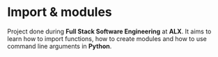 # Import & modules
Project done during **Full Stack Software Engineering** at **ALX**. It aims to learn how to import functions, how to create modules and how to use command line arguments in **Python**.
